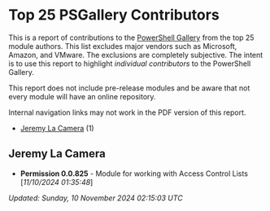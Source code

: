# Top 25 PSGallery Contributors

This is a report of contributions to the [PowerShell Gallery](https://powershellgallery.org) from the top 25 module authors. This list excludes major vendors such as Microsoft, Amazon, and VMware. The exclusions are completely subjective. The intent is to use this report to highlight *individual contributors* to the PowerShell Gallery.

This report does not include pre-release modules and be aware that not every module will have an online repository.

Internal navigation links may not work in the PDF version of this report.
+ [Jeremy La Camera](#Jeremy-La-Camera) (1)

## Jeremy La Camera

+ **Permission 0.0.825**  - Module for working with Access Control Lists [*11/10/2024 01:35:48*]

*Updated: Sunday, 10 November 2024 02:15:03 UTC*
